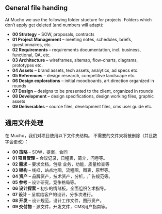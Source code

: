 ## General file handing

At Mucho we use the following folder stucture for projects. Folders which don’t apply get deleted (and numbers will adapt):

* **00 Strategy** – SOW, proposals, contracts
* **01 Project Management** – meeting notes, schedules, briefs, questionnaires, etc.
* **02 Requirements** – requirements documentation, incl. business, functional, QA, etc.
* **03 Architecture** – wireframes, sitemap, flow-charts, diagrams, prototypes etc.
* **04 Assets** – brand assets, tech assets, analytics, ad specs etc.
* **05 References** – design research, competitive landscape etc.
* **06 Design explorations** – initial moodboards, art direction organized in rounds
* **07 Design** – designs to be presented to the client, organized in rounds
* **08 Development** – design specifications, design working files, graphic assets
* **09 Deliverables** – source files, development files, cms user guide etc.


## 通用文件处理

在 Mucho，我们对项目使用以下文件夹结构。 不需要的文件夹将被删除（并且数字会更改）：

* **00 策略** – SOW，提案，合同
* **01 项目管理** – 会议记录，日程表，简介，问卷等。
* **02 需求** – 要求文档，包括 业务，功能，质量检查等
* **03 架构** – 线框，站点地图，流程图，图表，原型等。
* **04 资产** – 品牌资产，技术资产，分析，广告规范等。
* **05 参考** – 设计研究，竞争格局等。
* **06 设计探索** – 初步的情绪板，全面组织艺术指导。
* **07 设计** – 呈献给客户的设计，分多次进行。
* **08 开发** – 设计规范，设计工作文件，图形资产。
* **09 交付物** – 源文件，开发文件，CMS用户指南等。

